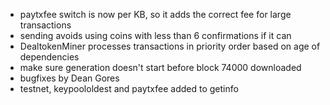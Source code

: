 * paytxfee switch is now per KB, so it adds the correct fee for large transactions
* sending avoids using coins with less than 6 confirmations if it can
* DealtokenMiner processes transactions in priority order based on age of dependencies
* make sure generation doesn't start before block 74000 downloaded
* bugfixes by Dean Gores
* testnet, keypoololdest and paytxfee added to getinfo
